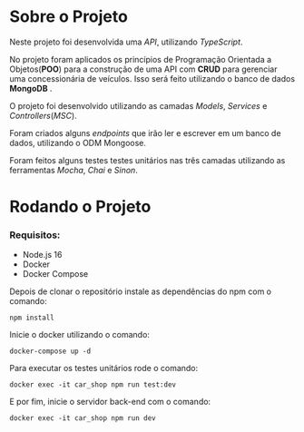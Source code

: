 # Sobre o Projeto

Neste projeto foi desenvolvida uma _API_, utilizando _TypeScript_.

No projeto foram aplicados os princípios de Programação Orientada a Objetos(**POO**) para a construção de uma API com **CRUD** para gerenciar uma concessionária de veículos. Isso será feito utilizando o banco de dados **MongoDB** .

O projeto foi desenvolvido utilizando as camadas _Models_, _Services_ e _Controllers_(_MSC_).

Foram criados alguns _endpoints_ que irão ler e escrever em um banco de dados, utilizando o ODM Mongoose.

Foram feitos alguns testes testes unitários nas três camadas utilizando as ferramentas _Mocha_, _Chai_ e _Sinon_.

# Rodando o Projeto

### Requisitos:
- Node.js 16
- Docker
- Docker Compose

Depois de clonar o repositório instale as dependências do npm com o comando:
```
npm install
```
Inicie o docker utilizando o comando:
```
docker-compose up -d
```
Para executar os testes unitários rode o comando:
```
docker exec -it car_shop npm run test:dev
```
E por fim, inicie o servidor back-end com o comando:
```
docker exec -it car_shop npm run dev
```